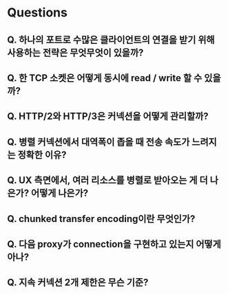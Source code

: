 # Questions

## Q. 하나의 포트로 수많은 클라이언트의 연결을 받기 위해 사용하는 전략은 무엇무엇이 있을까?

## Q. 한 TCP 소켓은 어떻게 동시에 read / write 할 수 있을까?

## Q. HTTP/2와 HTTP/3은 커넥션을 어떻게 관리할까?

## Q. 병렬 커넥션에서 대역폭이 좁을 때 전송 속도가 느려지는 정확한 이유?

## Q. UX 측면에서, 여러 리소스를 병렬로 받아오는 게 더 나은가? 어떻게 나은가?

## Q. chunked transfer encoding이란 무엇인가?

## Q. 다음 proxy가 connection을 구현하고 있는지 어떻게 아나?

## Q. 지속 커넥션 2개 제한은 무슨 기준?
